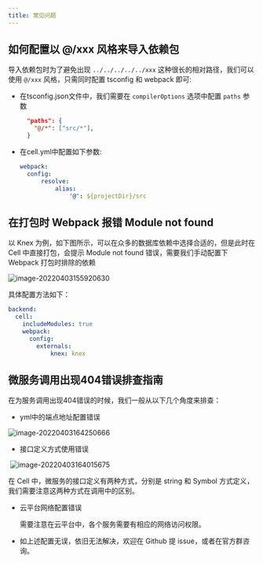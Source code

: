 ```yaml
---
title: 常见问题
---
```


## 如何配置以 @/xxx 风格来导入依赖包
导入依赖包时为了避免出现 `../../../../../xxx` 这种很长的相对路径，我们可以使用 `@/xxx` 风格，只需同时配置 tsconfig 和 webpack 即可:
- 在tsconfig.json文件中，我们需要在 `compilerOptions` 选项中配置 `paths` 参数
  ```json
    "paths": {
      "@/*": ["src/*"],
    }
  ```
- 在cell.yml中配置如下参数:
  ```yaml
  webpack:
    config:
        resolve:
            alias:
                '@': ${projectDir}/src
  ```

## 在打包时 Webpack 报错 Module not found
以 Knex 为例，如下图所示，可以在众多的数据库依赖中选择合适的，但是此时在 Cell 中直接打包，会提示 Module not found 错误，需要我们手动配置下 Webpack 打包时排除的依赖

![image-20220403155920630](https://img.jaryn.ink/img/202204031559822.png)

具体配置方法如下：

```yaml
backend:
  cell:
    includeModules: true
    webpack:
      config:
        externals: 
        	knex: knex
```

## 微服务调用出现404错误排查指南
在为服务调用出现404错误的时候，我们一般从以下几个角度来排查：
- yml中的端点地址配置错误

![image-20220403164250666](https://img.jaryn.ink/img/202204031642709.png)

- 接口定义方式使用错误

​	![image-20220403164015675](https://img.jaryn.ink/img/202204031640723.png)

在 Cell 中，微服务的接口定义有两种方式，分别是 string 和 Symbol 方式定义，我们需要注意这两种方式在调用中的区别。

- 云平台网络配置错误

  需要注意在云平台中，各个服务需要有相应的网络访问权限。

- 如上述配置无误，依旧无法解决，欢迎在 Github 提 issue，或者在官方群咨询。